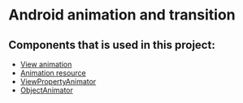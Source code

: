 # Android animation and transition
## Components that is used in this project:
- [View animation](https://developer.android.com/guide/topics/graphics/view-animation)
- [Animation resource](https://developer.android.com/guide/topics/resources/animation-resource)
- [ViewPropertyAnimator](https://developer.android.com/reference/android/view/ViewPropertyAnimator.html)
- [ObjectAnimator](https://developer.android.com/reference/android/animation/ObjectAnimator.html)
